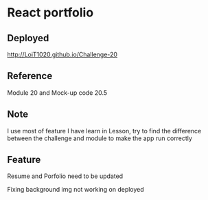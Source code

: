 # React portfolio

## Deployed

http://LoiT1020.github.io/Challenge-20

## Reference

Module 20 and Mock-up code 20.5

## Note

I use most of feature I have learn in Lesson, try to find the difference between the challenge and module to make the app run correctly

## Feature

Resume and Porfolio need to be updated

Fixing background img not working on deployed
